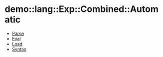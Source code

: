 # demo::lang::Exp::Combined::Automatic


   * [Parse](/docs/Library/demo/lang/Exp/Combined/Automatic/Parse.md)
   * [Eval](/docs/Library/demo/lang/Exp/Combined/Automatic/Eval.md)
   * [Load](/docs/Library/demo/lang/Exp/Combined/Automatic/Load.md)
   * [Syntax](/docs/Library/demo/lang/Exp/Combined/Automatic/Syntax.md)